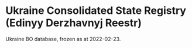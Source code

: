 # Ukraine Consolidated State Registry (Edinyy Derzhavnyj Reestr)

Ukraine BO database, frozen as at 2022-02-23. 
